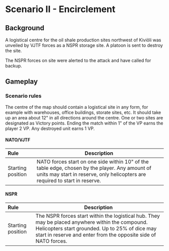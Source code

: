 # Scenario II - Encirclement

## Background

A logistical centre for the oil shale production sites northwest of Kiviõli was unveiled by VJTF forces as a NSPR storage site. A platoon is sent to destroy the site.

The NSPR forces on site were alerted to the attack and have called for backup.

## Gameplay

### Scenario rules

The centre of the map should contain a logistical site in any form, for example with warehouses, office buildings, storate sites, etc. It should take up an area about 12" in all directions around the centre. One or two sites are designated as Victory points. Ending the match within 1" of the VP earns the player 2 VP. Any destroyed unit earns 1 VP.

#### NATO/VJTF

| Rule | Description |
| :---- | ---- |
| Starting position | NATO forces start on one side within 10" of the table edge, chosen by the player. Any amount of units may start in reserve, only helicopters are required to start in reserve. |

#### NSPR

| Rule | Description |
| :---- | ---- |
| Starting position | The NSPR forces start within the logistical hub. They may be placed anywhere within the compound. Helicopters start grounded. Up to 25% of dice may start in reserve and enter from the opposite side of NATO forces. |